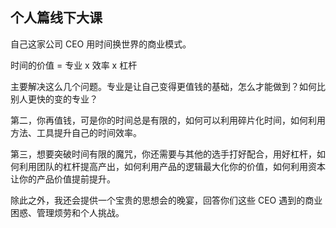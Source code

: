 ## 个人篇线下大课

自己这家公司 CEO 用时间换世界的商业模式。

时间的价值 = 专业 x 效率 x 杠杆

主要解决这么几个问题。专业是让自己变得更值钱的基础，怎么才能做到？如何比别人更快的变的专业？

第二，你再值钱，可是你的时间总是有限的，如何可以利用碎片化时间，如何利用方法、工具提升自己的时间效率。

第三，想要突破时间有限的魔咒，你还需要与其他的选手打好配合，用好杠杆，如何利用团队的杠杆提高产出，如何利用产品的逻辑最大化你的价值，如何利用资本让你的产品价值提前提升。

除此之外，我还会提供一个宝贵的思想会的晚宴，回答你们这些 CEO 遇到的商业困惑、管理烦劳和个人挑战。